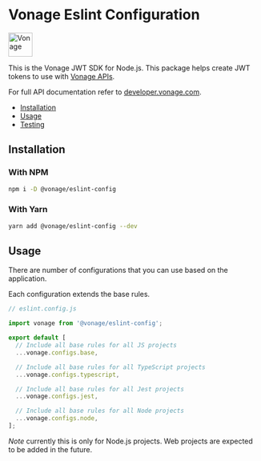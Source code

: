 # Vonage Eslint Configuration

<img src="https://developer.nexmo.com/images/logos/vbc-logo.svg" height="48px" alt="Vonage" />

This is the Vonage JWT SDK for Node.js. This package helps create JWT tokens to use with [Vonage APIs](https://www.vonage.com/).

For full API documentation refer to [developer.vonage.com](https://developer.vonage.com/).

* [Installation](#installation)
* [Usage](#usage)
* [Testing](#testing)

## Installation

### With NPM

```bash
npm i -D @vonage/eslint-config
```

### With Yarn

```bash
yarn add @vonage/eslint-config --dev
```

## Usage

There are number of configurations that you can use based on the application.

Each configuration extends the base rules.

```js
// eslint.config.js

import vonage from '@vonage/eslint-config';

export default [
  // Include all base rules for all JS projects
  ...vonage.configs.base,

  // Include all base rules for all TypeScript projects
  ...vonage.configs.typescript,

  // Include all base rules for all Jest projects
  ...vonage.configs.jest,

  // Include all base rules for all Node projects
  ...vonage.configs.node,
];
```

*Note* currently this is only for Node.js projects. Web projects are expected to
be added in the future.
